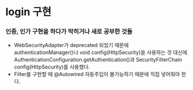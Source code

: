 # login 구현


### 인증, 인가 구현을 하다가 막히거나 새로 공부한 것들
* WebSecurityAdapter가 deprecated 되었기 때문에 authenticationManager()나 void config(HttpSecurity)을 사용하는 것 대신에 AuthenticationConfiguration.getAuthentication()과 SecurityFilterChain config(HttpSecurity)를 사용했다.
* Filter를 구현할 때 @Autowired 자동주입이 불가능하기 때문에 직접 넣어줘야 한다.
